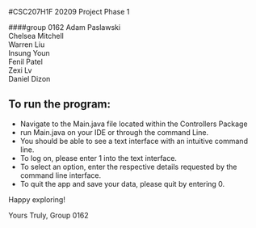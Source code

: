 #CSC207H1F 20209 Project Phase 1

####group 0162
Adam Paslawski\
Chelsea Mitchell\
Warren Liu\
Insung Youn\
Fenil Patel\
Zexi Lv\
Daniel Dizon


## To run the program:

* Navigate to the Main.java file located within the Controllers Package
* run Main.java on your IDE or through the command Line.
* You should be able to see a text interface with an intuitive command line.
* To log on, please enter 1 into the text interface.
* To select an option, enter the respective details requested by the command line interface.
* To quit the app and save your data, please quit by entering 0. 

Happy exploring!

Yours Truly,
Group 0162

